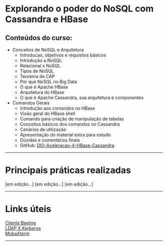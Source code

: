 # Explorando o poder do NoSQL com Cassandra e HBase  

## Conteúdos do curso:  

* Conceitos de NoSQL e Arquitetura
    - Introducao, objetivos e requisitos básicos
    - Introdução a NoSQL
    - Relacional x NoSQL
    - Tipos de NoSQL
    - Teorema de CAP
    - Por que NoSQL no Big Data
    - O que é Apache HBase
    - Arquitetura do HBase
    - O que é Apache Cassandra, sua arquitetura e componentes
* Comandos Gerais  
    - Introdução aos comandos no HBase
    - Visão geral do HBase shell
    - Comando para criação de manipulação de tabelas
    - Conceitos básicos dos comandos no Cassandra
    - Cenários de utilização
    - Apresentação do material extra para estudo
    - Dúvidas e comentários finais
    - GitHub: [DIO-Aceleracao-4-HBase-Cassandra](https://github.com/rosacarla/DIO-Aceleracao-4-HBase-Cassandra)

---

# Principais práticas realizadas  

[em edição...] 
[em edição...]
[em edição...]  

---

# Links úteis  

[Cliente Beeline](https://docs.microsoft.com/pt-br/azure/hdinsight/hadoop/connect-install-beeline#install-beeline-client)  
[LDAP X Kerberos](https://www.geeksforgeeks.org/difference-between-ldap-and-kerberos/)  
[MobaXterm](https://mobaxterm.mobatek.net/download-home-edition.html)  

---
